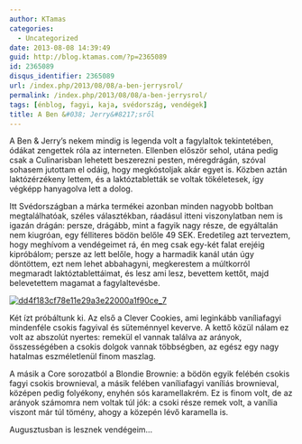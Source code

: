 ```yaml
---
author: KTamas
categories:
  - Uncategorized
date: 2013-08-08 14:39:49
guid: http://blog.ktamas.com/?p=2365089
id: 2365089
disqus_identifier: 2365089
url: /index.php/2013/08/08/a-ben-jerrysrol/
permalink: /index.php/2013/08/08/a-ben-jerrysrol/
tags: [énblog, fagyi, kaja, svédország, vendégek]
title: A Ben &#038; Jerry&#8217;sről
---
```


A Ben & Jerry&#8217;s nekem mindig is legenda volt a fagylaltok tekintetében, ódákat zengettek róla az interneten. Ellenben először sehol, utána pedig csak a Culinarisban lehetett beszerezni pesten, méregdrágán, szóval sohasem jutottam el odáig, hogy megkóstoljak akár egyet is. Közben aztán laktózérzékeny lettem, és a laktóztabletták se voltak tökéletesek, így végképp hanyagolva lett a dolog.

Itt Svédországban a márka termékei azonban minden nagyobb boltban megtalálhatóak, széles választékban, ráadásul itteni viszonylatban nem is igazán drágán: persze, drágább, mint a fagyik nagy része, de egyáltalán nem kiugróan, egy félliteres bödön belőle 49 SEK. Eredetileg azt terveztem, hogy meghívom a vendégeimet rá, én meg csak egy-két falat erejéig kipróbálom; persze az lett belőle, hogy a harmadik kanál után úgy döntöttem, ezt nem lehet abbahagyni, megkerestem a múltkorról megmaradt laktóztablettáimat, és lesz ami lesz, bevettem kettőt, majd belevetettem magamat a fagylaltevésbe.

[<img src="/wp-content/uploads/2013/08/dd4f183cf78e11e29a3e22000a1f90ce_7.jpg" alt="dd4f183cf78e11e29a3e22000a1f90ce_7" width="612" height="612" class="aligncenter size-full wp-image-2365090" srcset="/wp-content/uploads/2013/08/dd4f183cf78e11e29a3e22000a1f90ce_7.jpg 612w, /wp-content/uploads/2013/08/dd4f183cf78e11e29a3e22000a1f90ce_7-150x150.jpg 150w, /wp-content/uploads/2013/08/dd4f183cf78e11e29a3e22000a1f90ce_7-300x300.jpg 300w" sizes="(max-width: 612px) 100vw, 612px" />](/wp-content/uploads/2013/08/dd4f183cf78e11e29a3e22000a1f90ce_7.jpg)

Két ízt próbáltunk ki. Az első a Clever Cookies, ami leginkább vaníliafagyi mindenféle csokis fagyival és süteménnyel keverve. A kettő közül nálam ez volt az abszolút nyertes: remekül el vannak találva az arányok, összességében a csokis dolgok vannak többségben, az egész egy nagy hatalmas eszméletlenül finom maszlag. 

A másik a Core sorozatból a Blondie Brownie: a bödön egyik felébén csokis fagyi csokis brownieval, a másik felében vaníliafagyi vaníliás brownieval, középen pedig folyékony, enyhén sós karamellakrém. Ez is finom volt, de az arányok számomra nem voltak túl jók: a csoki része remek volt, a vanília viszont már túl tömény, ahogy a közepén lévő karamella is.

Augusztusban is lesznek vendégeim&#8230;
